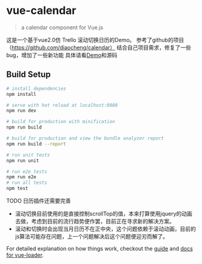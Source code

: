 # vue-calendar

> a calendar component for Vue.js

这是一个基于vue2.0仿 Trello 滚动切换日历的Demo。
参考了github的项目（https://github.com/diaocheng/calendar）
结合自己项目需求，修复了一些bug，增加了一些新功能
具体请看[Demo](https://wuyaoxing.github.io/calendar/)和源码

## Build Setup

``` bash
# install dependencies
npm install

# serve with hot reload at localhost:8080
npm run dev

# build for production with minification
npm run build

# build for production and view the bundle analyzer report
npm run build --report

# run unit tests
npm run unit

# run e2e tests
npm run e2e
# run all tests
npm test
```

TODO
日历插件还需要完善
- 滚动切换目前使用的是直接控制scrollTop的值，本来打算使用jquery的动画去做，考虑到目前的流行趋势便作罢，目前正在寻求新的解决方案。
- 滚动和切换时会出现当月日历不在正中央，这个问题依赖于滚动动画，目前的js算法可能存在问题，上一个问题解决后这个问题便迎刃而解了。


For detailed explanation on how things work, checkout the [guide](http://vuejs-templates.github.io/webpack/) and [docs for vue-loader](http://vuejs.github.io/vue-loader).
